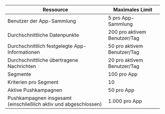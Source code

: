| Ressource | Maximales Limit |
| --- | --- |
| Benutzer der App-Sammlung |5 pro App-Sammlung |
| Durchschnittliche Datenpunkte |200 pro aktivem Benutzer/Tag |
| Durchschnittlich festgelegte App-Informationen |50 pro aktivem Benutzer/Tag |
| Durchschnittliche übertragene Nachrichten |20 pro aktivem Benutzer/Tag |
| Segmente |100 pro App |
| Kriterien pro Segment |10 |
| Aktive Pushkampagnen |50 pro App |
| Pushkampagnen insgesamt (einschließlich aktiv und abgeschlossen) |1\.000 pro App |

<!---HONumber=Oct15_HO3-->